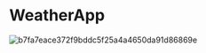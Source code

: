 # WeatherApp

![b7fa7eace372f9bddc5f25a4a4650da91d86869e](https://user-images.githubusercontent.com/60501258/183253311-e724e6e2-0bdd-46f9-80c5-d926d7600f8d.gif)
